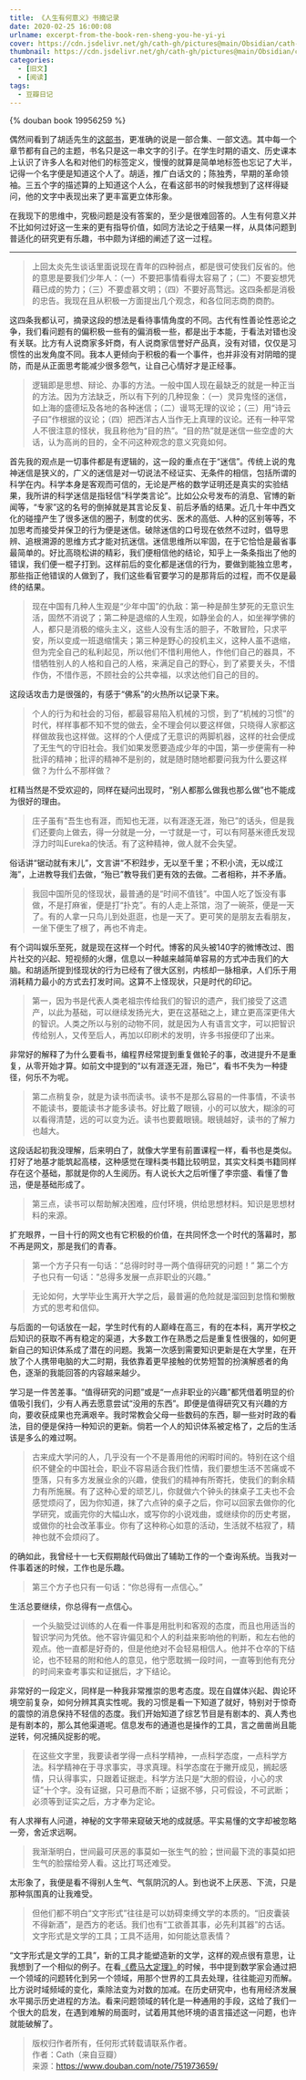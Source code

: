 ```yaml
---
title: 《人生有何意义》书摘记录
date: 2020-02-25 16:00:08
urlname: excerpt-from-the-book-ren-sheng-you-he-yi-yi
cover: https://cdn.jsdelivr.net/gh/cath-gh/pictures@main/Obsidian/cath-gh.github.io/%E4%BA%BA%E7%94%9F%E6%9C%89%E4%BD%95%E6%84%8F%E4%B9%89.webp
thumbnail: https://cdn.jsdelivr.net/gh/cath-gh/pictures@main/Obsidian/cath-gh.github.io/%E4%BA%BA%E7%94%9F%E6%9C%89%E4%BD%95%E6%84%8F%E4%B9%89.webp
categories:
  - [旧文]
  - [阅读]
tags:
  - 豆瓣日记
---
```

{% douban book 19956259 %}

偶然间看到了胡适先生的[这部书](https://book.douban.com/subject/19956259/)，更准确的说是一部合集、一部文选。其中每一个章节都有自己的主题，书名只是这一串文字的引子。在学生时期的语文、历史课本上认识了许多人名和对他们的标签定义，慢慢的就算是简单地标签也忘记了大半，记得一个名字便是知道这个人了。胡适，推广白话文的；陈独秀，早期的革命领袖。三五个字的描述算的上知道这个人么，在看这部书的时候我想到了这样得疑问，他的文字中表现出来了更丰富更立体形象。

<!--more-->

在我现下的思维中，究极问题是没有答案的，至少是很难回答的。人生有何意义并不比如何过好这一生来的更有指导价值，如同方法论之于结果一样，从具体问题到普适化的研究更有乐趣，书中颇为详细的阐述了这一过程。

---

>上回太炎先生谈话里面说现在青年的四种弱点，都是很可使我们反省的。他的意思是要我们少年人：（一）不要把事情看得太容易了；（二）不要妄想凭藉已成的势力；（三）不要虚慕文明；（四）不要好高骛远。这四条都是消极的忠告。我现在且从积极一方面提出几个观念，和各位同志商酌商酌。

这四条我都认可，摘录这段的想法是看待事情角度的不同。古代有性善论性恶论之争，我们看问题有的偏积极一些有的偏消极一些，都是出于本能，于看法对错也没有关联。比方有人说商家多奸商，有人说商家信誉好产品真，没有对错，仅仅是习惯性的出发角度不同。我本人更倾向于积极的看一个事件，也并非没有对阴暗的提防，而是从正面思考能减少很多怨气，让自己心情好才是正经事。

>逻辑即是思想、辩论、办事的方法。一般中国人现在最缺乏的就是一种正当的方法。因为方法缺乏，所以有下列的几种现象：（一）灵异鬼怪的迷信，如上海的盛德坛及各地的各种迷信；（二）谩骂无理的议论；（三）用“诗云子曰”作根据的议论；（四）把西洋古人当作无上真理的议论。还有一种平常人不很注意的怪状，我且称他为“目的热”。“目的热”就是迷信一些空虚的大话，认为高尚的目的，全不问这种观念的意义究竟如何。

首先我的观点是一切事件都是有逻辑的，这一段的重点在于“迷信”。传统上说的鬼神迷信是狭义的，广义的迷信是对一切说法不经证实、无条件的相信，包括所谓的科学在内。科学本身是客观而可信的，无论是严格的数学证明还是真实的实验结果，我所讲的科学迷信是指轻信“科学类言论”。比如公众号发布的消息、官博的新闻等，“专家”这的名号的倒掉就是其言论反复、前后矛盾的结果。近几十年中西文化的碰撞产生了很多迷信的圈子，制度的优劣、医术的高低、人种的区别等等，不加思考而接受并保卫的行为便是迷信。破除迷信的口号现在依然不过时，倡导思辨、追根溯源的思维方式才能对抗迷信。迷信思维所以牢固，在于它恰恰是最省事最简单的。好比高晓松讲的精彩，我们便相信他的结论，知乎上一条条指出了他的错误，我们便一棍子打到。这样前后的变化都是迷信的行为，要做到能独立思考，那些指正他错误的人做到了，我们这些看官要学习的是那背后的过程，而不仅是最终的结果。

>现在中国有几种人生观是“少年中国”的仇敌：第一种是醉生梦死的无意识生活，固然不消说了；第二种是退缩的人生观，如静坐会的人，如坐禅学佛的人，都只是消极的缩头主义，这些人没有生活的胆子，不敢冒险，只求平安，所以变成一班退缩懦夫；第三种是野心的投机主义，这种人虽不退缩，但为完全自己的私利起见，所以他们不惜利用他人，作他们自己的器具，不惜牺牲别人的人格和自己的人格，来满足自己的野心，到了紧要关头，不惜作伪，不惜作恶，不顾社会的公共幸福，以求达他们自己的目的。

这段话攻击力是很强的，有感于“佛系”的火热所以记录下来。

>个人的行为和社会的习俗，都最容易陷入机械的习惯，到了“机械的习惯”的时代，样样事都不知不觉的做去，全不理会何以要这样做，只晓得人家都这样做故我也这样做。这样的个人便成了无意识的两脚机器，这样的社会便成了无生气的守旧社会。我们如果发愿要造成少年的中国，第一步便需有一种批评的精神；批评的精神不是别的，就是随时随地都要问我为什么要这样做？为什么不那样做？

杠精当然是不受欢迎的，同样在疑问出现时，“别人都那么做我也那么做”也不能成为很好的理由。

>庄子虽有“吾生也有涯，而知也无涯，以有涯逐无涯，殆已”的话头，但是我们还要向上做去，得一分就是一分，一寸就是一寸，可以有阿基米德氏发现浮力时叫Eureka的快活。有了这种精神，做人就不会失望。

俗话讲“锯动就有末儿”，文言讲“不积跬步，无以至千里；不积小流，无以成江海”，上进教导我们去做，“殆已”教导我们更有效的去做。二者相称，并不矛盾。

>我回中国所见的怪现状，最普通的是“时间不值钱”。中国人吃了饭没有事做，不是打麻雀，便是打“扑克”。有的人走上茶馆，泡了一碗茶，便是一天了。有的人拿一只鸟儿到处逛逛，也是一天了。更可笑的是朋友去看朋友，一坐下便生了根了，再也不肯走。

有个词叫娱乐至死，就是现在这样一个时代。博客的风头被140字的微博改过、图片社交的兴起、短视频的火爆，信息以一种越来越简单容易的方式冲击我们的大脑。和胡适所提到怪现状的行为已经有了很大区别，内核却一脉相承，人们乐于用消耗精力最小的方式去打发时间。这算不上怪现状，只是时代的印记。

>第一，因为书是代表人类老祖宗传给我们的智识的遗产，我们接受了这遗产，以此为基础，可以继续发扬光大，更在这基础之上，建立更高深更伟大的智识。人类之所以与别的动物不同，就是因为人有语言文字，可以把智识传给别人，又传至后人，再加以印刷术的发明，许多书报便印了出来。

非常好的解释了为什么要看书，编程界经常提到重复做轮子的事，改进提升不是重复，从零开始才算。如前文中提到的“以有涯逐无涯，殆已”，看书不失为一种捷径，何乐不为呢。

>第二点稍复杂，就是为读书而读书。读书不是那么容易的一件事情，不读书不能读书，要能读书才能多读书。好比戴了眼镜，小的可以放大，糊涂的可以看得清楚，远的可以变为近。读书也要戴眼镜。眼镜越好，读书的了解力也越大。

这段话起初我没理解，后来明白了，就像大学里有前置课程一样，看书也是类似。打好了地基才能筑起高楼，这种感觉在理科类书籍比较明显，其实文科类书籍同样存在这个基础，那就是你的人生阅历。有人说长大之后听懂了李宗盛、看懂了鲁迅，便是基础形成了。

>第三点，读书可以帮助解决困难，应付环境，供给思想材料。知识是思想材料的来源。

扩充眼界，一目十行的网文也有它积极的价值，在共同怀念一个时代的落幕时，那不再是网文，那是我们的青春。

>第一个方子只有一句话：“总得时时寻一两个值得研究的问题！”
第二个方子也只有一句话：“总得多发展一点非职业的兴趣。”  

>无论如何，大学毕业生离开大学之后，最普遍的危险就是溜回到怠惰和懒散方式的思考和信仰。

与后面的一句话放在一起，学生时代有的人巅峰在高三，有的在本科，离开学校之后知识的获取不再有稳定的渠道，大多数工作在熟悉之后是重复性很强的，如何更新自己的知识体系成了潜在的问题。我第一次感到需要知识更新是在大学里，在开放了个人携带电脑的大二时期，我依靠着更早接触的优势短暂的扮演解惑者的角色，逐渐的我能回答的内容越来越少。

学习是一件苦差事。“值得研究的问题”或是“一点非职业的兴趣”都凭借着明显的价值吸引我们，少有人再去愿意尝试“没用的东西”。即便是值得研究又有兴趣的方向，要收获成果也充满艰辛。我时常教会父母一些数码的东西，聊一些对时政的看法，目的便是保持一种知识的更新。倘若一个人的知识体系被定格了，之后的生活该是多么的难过啊。

>古来成大学问的人，几乎没有一个不是善用他的闲暇时间的。特别在这个组织不健全的中国社会，职业不容易适合我们性情，我们要想生活不苦痛或不堕落，只有多方发展业余的兴趣，使我们的精神有所寄托，使我们的剩余精力有所施展。有了这种心爱的顽艺儿，你就做六个钟头的抹桌子工夫也不会感觉烦闷了，因为你知道，抹了六点钟的桌子之后，你可以回家去做你的化学研究，或画完你的大幅山水，或写你的小说戏曲，或继续你的历史考据，或做你的社会改革事业。你有了这种称心如意的活动，生活就不枯寂了，精神也就不会烦闷了。

的确如此，我曾经十一七天假期敲代码做出了辅助工作的一个查询系统。当我对一件事着迷的时候，工作也是乐趣。

>第三个方子也只有一句话：“你总得有一点信心。”

生活总要继续，你总得有一点信心。

>一个头脑受过训练的人在看一件事是用批判和客观的态度，而且也用适当的智识学问为凭依。他不容许偏见和个人的利益来影响他的判断，和左右他的观点。他一直都是好奇的，但是他绝对不会轻易相信人。他并不仓卒的下结论，也不轻易的附和他人的意见，他宁愿耽搁一段时间，一直等到他有充分的时间来查考事实和证据后，才下结论。

非常好的一段定义，同样是一种我非常推崇的思考态度。现在自媒体兴起、舆论环境空前复杂，如何分辨其真实性呢。我的习惯是看一下知道了就好，特别对于惊奇的震惊的消息保持不轻信的态度。我们开始知道了综艺节目是有剧本的、真人秀也是有剧本的，那么其他渠道呢。信息发布的通道也是操作的工具，言之凿凿尚且能逆转，何况捕风捉影的呢。

>在这些文字里，我要读者学得一点科学精神，一点科学态度，一点科学方法。科学精神在于寻求事实，寻求真理。科学态度在于撇开成见，搁起感情，只认得事实，只跟着证据走。科学方法只是“大胆的假设，小心的求证”十个字。没有证据，只可悬而不断；证据不够，只可假设，不可武断；必须等到证实之后，方才奉为定论。

有人求禅有人问道，神秘的文字带来窥破天地的成就感。平实易懂的文字却被忽略一旁，舍近求远啊。

>我渐渐明白，世间最可厌恶的事莫如一张生气的脸；世间最下流的事莫如把生气的脸摆给旁人看。这比打骂还难受。
    
太形象了，我便是看不得别人生气、气氛阴沉的人。到也说不上厌恶、下流，只是那种氛围真的让我难受。

>但他们都不明白“文字形式”往往是可以妨碍束缚文学的本质的。“旧皮囊装不得新酒”，是西方的老话。我们也有“工欲善其事，必先利其器”的古话。文字形式是文学的工具；工具不适用，如何能达意表情？

“文字形式是文学的工具”，新的工具才能塑造新的文学，这样的观点很有意思，让我想到了一个相似的例子。在看[《费马大定理》](https://book.douban.com/subject/20494401/ )的时候，书中提到数学家会通过把一个领域的问题转化到另一个领域，用那个世界的工具去处理，往往能迎刃而解。比方说时域频域的变化，乘除法变为对数的加减。在历史研究中，也有用经济发展水平揭示历史进程的方法。看来问题领域的转化是一种通用的手段，这给了我们一个很大的启发，在遇到难解的局面时，试着用其他环境的语言描述这一问题，也许就能破解了。

>版权归作者所有，任何形式转载请联系作者。  
>作者：Cath（来自豆瓣）  
>来源：https://www.douban.com/note/751973659/